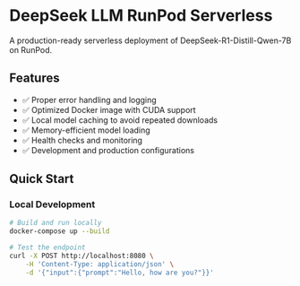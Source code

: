 # DeepSeek LLM RunPod Serverless

A production-ready serverless deployment of DeepSeek-R1-Distill-Qwen-7B on RunPod.

## Features

- ✅ Proper error handling and logging
- ✅ Optimized Docker image with CUDA support
- ✅ Local model caching to avoid repeated downloads
- ✅ Memory-efficient model loading
- ✅ Health checks and monitoring
- ✅ Development and production configurations

## Quick Start

### Local Development

```bash
# Build and run locally
docker-compose up --build

# Test the endpoint
curl -X POST http://localhost:8080 \
    -H 'Content-Type: application/json' \
    -d '{"input":{"prompt":"Hello, how are you?"}}'